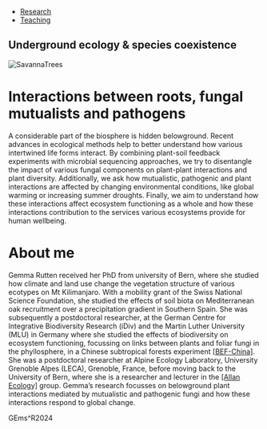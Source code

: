 <!DOCTYPE html>
<html lang="en">
<head>
    <meta charset="UTF-8">
    <meta name="viewport" content="width=device-width, initial-scale=1.0">
    <title>%Uesc%</title>
    <link rel="stylesheet" href="styles.css"> <!-- Link to external CSS file -->

</head>
<body>
    <nav>
        <ul>
            <li><a id="research" href="research.html">Research</a></li>
            <li><a id="teaching" href="teaching.html">Teaching</a></li>
        </ul>
    </nav>
    <div class="container">
<h2>Underground ecology & species coexistence</h2>
      <img src="../main/SavannaTrees.png" alt="SavannaTrees"/>
<h1>Interactions between roots, fungal mutualists and pathogens</h1>
<p>A considerable part of the biosphere is hidden belowground. Recent advances in ecological methods help to better understand how various intertwined life forms interact. By combining plant-soil feedback experiments with microbial sequencing approaches, we try to disentangle the impact of various fungal components on plant-plant interactions and plant diversity. Additionally, we ask how mutualistic, pathogenic and plant interactions are affected by changing environmental conditions, like global warming or increasing summer droughts. Finally, we aim to understand how these interactions affect ecosystem functioning as a whole and how these interactions contribution to the services various ecosystems provide for human wellbeing.</p>

<h1>About me</h1>
<p>Gemma Rutten received her PhD from university of Bern, where she studied how climate and land use change the vegetation structure of various ecotypes on Mt Kilimanjaro. With a mobility grant of the Swiss National Science Foundation, she studied the effects of soil biota on Mediterranean oak recruitment over a precipitation gradient in Southern Spain. She was subsequently a postdoctoral researcher, at the German Centre for Integrative Biodiversity Research (iDiv) and the Martin Luther University (MLU) in Germany where she studied the effects of biodiversity on ecosystem functioning, focussing on links between plants and foliar fungi in the phyllosphere, in a Chinese subtropical forests experiment <a href="https://bef-china.com/index.html">[BEF-China]</a>.  She was a postdoctoral researcher at Alpine Ecology Laboratory, University Grenoble Alpes (LECA), Grenoble, France, before moving back to the University of Bern, where she is a researcher and lecturer in the  <a href="https://allanecology.com/">[Allan Ecology]</a> group. Gemma’s research focusses on belowground plant interactions mediated by mutualistic and pathogenic fungi and how these interactions respond to global change.</p>
    
  </div>
    <footer>
        <div class=".container">
            <p> GEms^R2024 </p>
        </div>
    </footer>
<script>
   document.addEventListener('DOMContentLoaded', function () {
           var path = window.location.pathname;
           var page = path.split("/").pop();
           var link = document.getElementById(page.split('.')[0]);
           if (link) {
           link.classList.add('active');
                }
           });
    </script>
</body>
</html>

